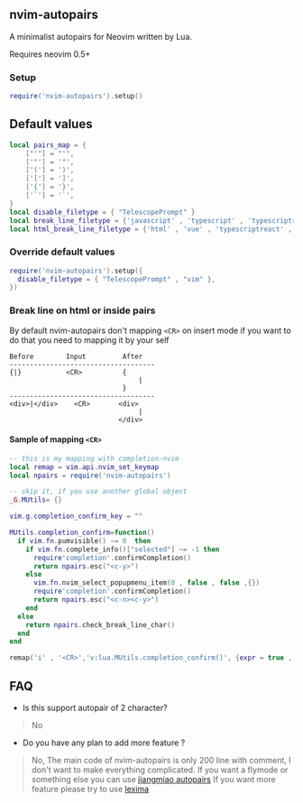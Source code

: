 ##  nvim-autopairs

A minimalist autopairs for Neovim written by Lua.

Requires neovim 0.5+

### Setup
``` lua
require('nvim-autopairs').setup()

```

## Default values

``` lua
local pairs_map = {
    ["'"] = "'",
    ['"'] = '"',
    ['('] = ')',
    ['['] = ']',
    ['{'] = '}',
    ['`'] = '`',
}
local disable_filetype = { "TelescopePrompt" }
local break_line_filetype = {'javascript' , 'typescript' , 'typescriptreact' , 'go'}
local html_break_line_filetype = {'html' , 'vue' , 'typescriptreact' , 'svelte' , 'javascriptreact'}

```

### Override default values

``` lua
require('nvim-autopairs').setup({
  disable_filetype = { "TelescopePrompt" , "vim" },
})
```

### Break line on html or inside pairs

By default nvim-autopairs don't mapping `<CR>` on insert mode
if you want to do that you need to mapping it by your self

``` text
Before        Input         After
------------------------------------
{|}           <CR>          {
                                |
                            }
------------------------------------
<div>|</div>    <CR>       <div>
                                |
                           </div>

```

#### Sample of mapping `<CR>`

``` lua
-- this is my mapping with completion-nvim
local remap = vim.api.nvim_set_keymap
local npairs = require('nvim-autopairs')

-- skip it, if you use another global object
_G.MUtils= {}

vim.g.completion_confirm_key = ""

MUtils.completion_confirm=function()
  if vim.fn.pumvisible() ~= 0  then
    if vim.fn.complete_info()["selected"] ~= -1 then
      require'completion'.confirmCompletion()
      return npairs.esc("<c-y>")
    else
      vim.fn.nvim_select_popupmenu_item(0 , false , false ,{})
      require'completion'.confirmCompletion()
      return npairs.esc("<c-n><c-y>")
    end
  else
    return npairs.check_break_line_char()
  end
end

remap('i' , '<CR>','v:lua.MUtils.completion_confirm()', {expr = true , noremap = true})
```
## FAQ

- Is this support autopair of 2 character?
> No

- Do you have any plan to add more feature ?
>No, The main code of nvim-autopairs is only 200 line with comment,
>I don't want to make everything complicated.
>If you want a flymode or something else you can use [jiangmiao autopairs](https://github.com/jiangmiao/auto-pairs)
>If you want more feature please try to use [lexima](https://github.com/cohama/lexima.vim)
